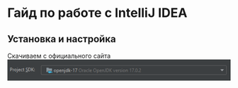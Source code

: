 # Гайд по работе с IntelliJ IDEA
## Установка и настройка
Скачиваем с официального сайта  
![](readme_src\1.png)